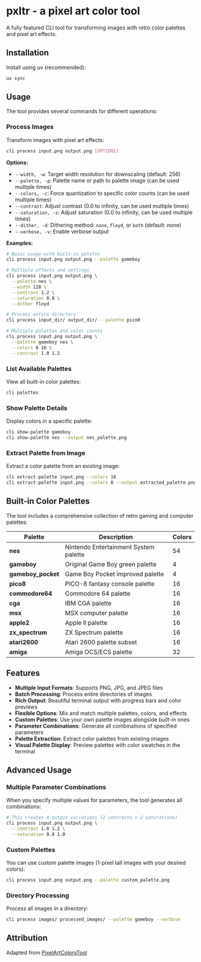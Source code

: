 # pxltr - a pixel art color tool

A fully featured CLI tool for transforming images with retro color palettes and pixel art effects.

## Installation

Install using uv (recommended):

```bash
uv sync 
```

## Usage

The tool provides several commands for different operations:

### Process Images

Transform images with pixel art effects:

```bash
cli process input.png output.png [OPTIONS]
```

**Options:**

- `--width, -w`: Target width resolution for downscaling (default: 256)
- `--palette, -p`: Palette name or path to palette image (can be used multiple times)
- `--colors, -c`: Force quantization to specific color counts (can be used multiple times)
- `--contrast`: Adjust contrast (0.0 to infinity, can be used multiple times)
- `--saturation, -s`: Adjust saturation (0.0 to infinity, can be used multiple times)
- `--dither, -d`: Dithering method: `none`, `floyd`, or `both` (default: none)
- `--verbose, -v`: Enable verbose output

**Examples:**

```bash
# Basic usage with built-in palette
cli process input.png output.png --palette gameboy

# Multiple effects and settings
cli process input.png output.png \
  --palette nes \
  --width 128 \
  --contrast 1.2 \
  --saturation 0.8 \
  --dither floyd

# Process entire directory
cli process input_dir/ output_dir/ --palette pico8

# Multiple palettes and color counts
cli process input.png output.png \
  --palette gameboy nes \
  --colors 8 16 \
  --contrast 1.0 1.2
```

### List Available Palettes

View all built-in color palettes:

```bash
cli palettes
```

### Show Palette Details

Display colors in a specific palette:

```bash
cli show-palette gameboy
cli show-palette nes --output nes_palette.png
```

### Extract Palette from Image

Extract a color palette from an existing image:

```bash
cli extract-palette input.png --colors 16
cli extract-palette input.png --colors 8 --output extracted_palette.png
```

## Built-in Color Palettes

The tool includes a comprehensive collection of retro gaming and computer palettes:

| Palette | Description | Colors |
|---------|-------------|--------|
| **nes** | Nintendo Entertainment System palette | 54 |
| **gameboy** | Original Game Boy green palette | 4 |
| **gameboy_pocket** | Game Boy Pocket improved palette | 4 |
| **pico8** | PICO-8 fantasy console palette | 16 |
| **commodore64** | Commodore 64 palette | 16 |
| **cga** | IBM CGA palette | 16 |
| **msx** | MSX computer palette | 16 |
| **apple2** | Apple II palette | 16 |
| **zx_spectrum** | ZX Spectrum palette | 16 |
| **atari2600** | Atari 2600 palette subset | 16 |
| **amiga** | Amiga OCS/ECS palette | 32 |

## Features

- **Multiple Input Formats**: Supports PNG, JPG, and JPEG files
- **Batch Processing**: Process entire directories of images
- **Rich Output**: Beautiful terminal output with progress bars and color previews
- **Flexible Options**: Mix and match multiple palettes, colors, and effects
- **Custom Palettes**: Use your own palette images alongside built-in ones
- **Parameter Combinations**: Generate all combinations of specified parameters
- **Palette Extraction**: Extract color palettes from existing images
- **Visual Palette Display**: Preview palettes with color swatches in the terminal

## Advanced Usage

### Multiple Parameter Combinations

When you specify multiple values for parameters, the tool generates all combinations:

```bash
# This creates 4 output variations (2 contrasts × 2 saturations)
cli process input.png output.png \
  --contrast 1.0 1.2 \
  --saturation 0.8 1.0
```

### Custom Palettes

You can use custom palette images (1-pixel tall images with your desired colors):

```bash
cli process input.png output.png --palette custom_palette.png
```

### Directory Processing

Process all images in a directory:

```bash
cli process images/ processed_images/ --palette gameboy --verbose
```

## Attribution

Adapted from [PixelArtColorsTool](https://github.com/Mardjak/PixelArtColorsTool)
